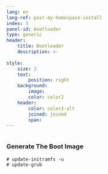 ```yaml
---
lang: en
lang-ref: post-my-homespace-install
index: 3
panel-id: bootloader
type: generic
header:
    title: Bootloader
    description: >-
        
style:
    size: 2
    text:
        position: right
    background:
        image:
        color: color2
    header:
        color: color2-alt
        joined: joined
        span:
---
```

<div class="inner columns aligned">
    <div class="span-2">
        <h3 class="major">Generate The Boot Image</h3>
        <pre><code># update-initramfs -u
# update-grub</code></pre>
    </div>
</div>

